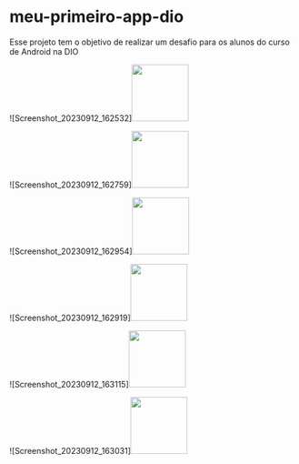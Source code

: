 # meu-primeiro-app-dio
Esse projeto tem o objetivo de realizar um desafio para os alunos do curso de Android na DIO


![Screenshot_20230912_162532]<img src="https://github.com/brigida-oliveira/outro-app-dio/assets/23221837/02b7effd-df6c-40e8-9393-d1f14eee1e20" width="100">

![Screenshot_20230912_162759]<img src="https://github.com/brigida-oliveira/outro-app-dio/assets/23221837/ce530d21-eee7-4d4d-a1d9-79f764684367" width="100">

![Screenshot_20230912_162954]<img src="https://github.com/brigida-oliveira/outro-app-dio/assets/23221837/12b03536-4d03-46f6-b710-af59d9b0d7a4" width="100">

![Screenshot_20230912_162919]<img src="https://github.com/brigida-oliveira/outro-app-dio/assets/23221837/c3ce9268-38e5-4145-835d-f430e0bf24d5" width="100">

![Screenshot_20230912_163115]<img src="https://github.com/brigida-oliveira/outro-app-dio/assets/23221837/a95c60e0-6d07-483f-91f2-7328d1aacb86" width="100">

![Screenshot_20230912_163031]<img src="https://github.com/brigida-oliveira/outro-app-dio/assets/23221837/23214be6-a0b7-4767-9cc4-9810abe51c79" width="100">
